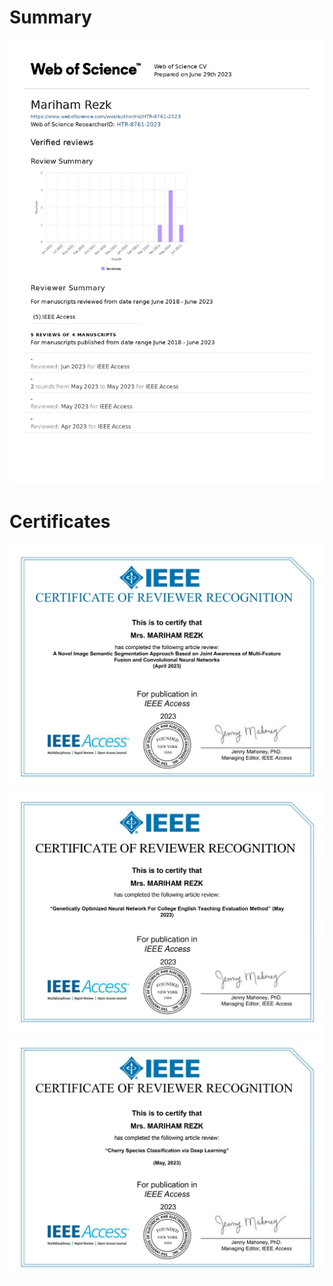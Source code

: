 # Summary
![Summary](imgs/MarihamRezk_WebOfScience_Researcher_CV_20230629.jpg)

# Certificates
![Certificate 1](imgs/Reviewer-Certificate-1.png)
![Certificate 2](imgs/Reviewer-Certificate-2.png)
![Certificate 3](imgs/Reviewer-Certificate-3.png)
